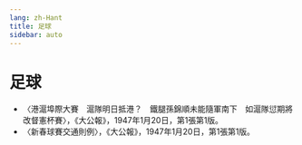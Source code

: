 ```yaml
---
lang: zh-Hant
title: 足球
sidebar: auto
---
```


# 足球
- 〈港滬埠際大賽　滬隊明日抵港？　鐵腿孫錦順未能隨軍南下　如滬隊愆期將改督憲杯賽〉，《大公報》，1947年1月20日，第1張第1版。
- 〈新春球賽交通則例〉，《大公報》，1947年1月20日，第1張第1版。